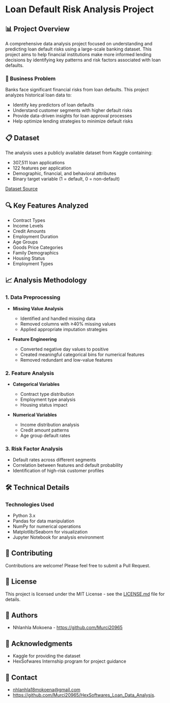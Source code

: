 # Loan Default Risk Analysis Project

## 📊 Project Overview
A comprehensive data analysis project focused on understanding and predicting loan default risks using a large-scale banking dataset. This project aims to help financial institutions make more informed lending decisions by identifying key patterns and risk factors associated with loan defaults.

### 🎯 Business Problem
Banks face significant financial risks from loan defaults. This project analyzes historical loan data to:
- Identify key predictors of loan defaults
- Understand customer segments with higher default risks
- Provide data-driven insights for loan approval processes
- Help optimize lending strategies to minimize default risks

## 📋 Dataset
The analysis uses a publicly available dataset from Kaggle containing:
- 307,511 loan applications
- 122 features per application
- Demographic, financial, and behavioral attributes
- Binary target variable (1 = default, 0 = non-default)

[Dataset Source](https://www.kaggle.com/datasets/gauravduttakiit/loan-defaulter?select=previous_application.csv)

## 🔍 Key Features Analyzed
- Contract Types
- Income Levels
- Credit Amounts
- Employment Duration
- Age Groups
- Goods Price Categories
- Family Demographics
- Housing Status
- Employment Types

## 📈 Analysis Methodology

### 1. Data Preprocessing
- **Missing Value Analysis**
  - Identified and handled missing data
  - Removed columns with ≥40% missing values
  - Applied appropriate imputation strategies

- **Feature Engineering**
  - Converted negative day values to positive
  - Created meaningful categorical bins for numerical features
  - Removed redundant and low-value features

### 2. Feature Analysis
- **Categorical Variables**
  - Contract type distribution
  - Employment type analysis
  - Housing status impact

- **Numerical Variables**
  - Income distribution analysis
  - Credit amount patterns
  - Age group default rates

### 3. Risk Factor Analysis
- Default rates across different segments
- Correlation between features and default probability
- Identification of high-risk customer profiles

## 🛠 Technical Details

### Technologies Used
- Python 3.x
- Pandas for data manipulation
- NumPy for numerical operations
- Matplotlib/Seaborn for visualization
- Jupyter Notebook for analysis environment

## 🤝 Contributing
Contributions are welcome! Please feel free to submit a Pull Request.

## 📝 License
This project is licensed under the MIT License - see the [LICENSE.md](LICENSE.md) file for details.

## 👥 Authors
- Nhlanhla Mokoena - https://github.com/Murci20965

## 🙏 Acknowledgments
- Kaggle for providing the dataset
- HexSofwares Internship program for project guidance

## 📧 Contact
- nhlanhla18mokoena@gmail.com
- https://github.com/Murci20965/HexSoftwares_Loan_Data_Analysis.


